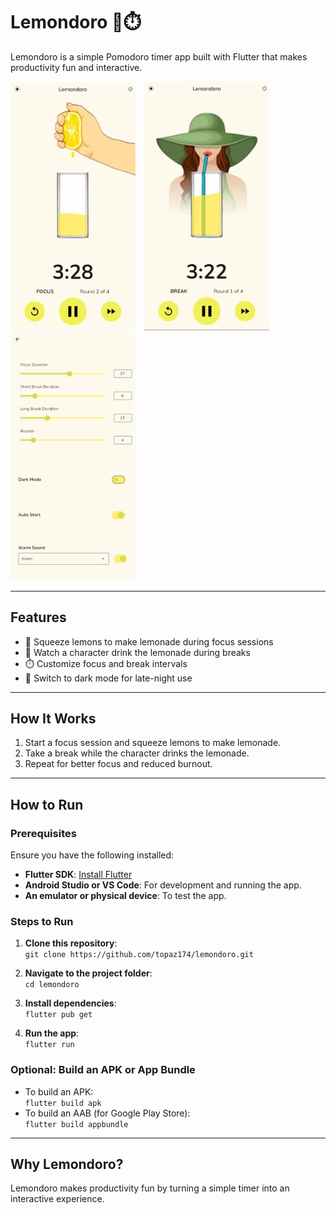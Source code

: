 # Lemondoro 🍋⏱️  
Lemondoro is a simple Pomodoro timer app built with Flutter that makes productivity fun and interactive.

<p float="left">
  <img src="images/image1.jpg" width="200" style="margin-right: 10px;" />
  <img src="images/image2.jpg" width="200" style="margin-right: 10px;" />
  <img src="images/image3.jpg" width="200" />
</p>

---

## Features  
- 🍋 Squeeze lemons to make lemonade during focus sessions  
- 🧃 Watch a character drink the lemonade during breaks  
- ⏱️ Customize focus and break intervals  
- 🌙 Switch to dark mode for late-night use  

---

## How It Works  
1. Start a focus session and squeeze lemons to make lemonade.  
2. Take a break while the character drinks the lemonade.  
3. Repeat for better focus and reduced burnout.  

---

## How to Run  

### Prerequisites  
Ensure you have the following installed:  
- **Flutter SDK**: [Install Flutter](https://flutter.dev/docs/get-started/install)  
- **Android Studio or VS Code**: For development and running the app.  
- **An emulator or physical device**: To test the app.  

### Steps to Run  
1. **Clone this repository**:  
   `git clone https://github.com/topaz174/lemondoro.git`

2. **Navigate to the project folder**:  
   `cd lemondoro`

3. **Install dependencies**:  
   `flutter pub get`

4. **Run the app**:  
   `flutter run`

### Optional: Build an APK or App Bundle  
- To build an APK:  
   `flutter build apk`
- To build an AAB (for Google Play Store):  
   `flutter build appbundle`

---

## Why Lemondoro?  
Lemondoro makes productivity fun by turning a simple timer into an interactive experience.
